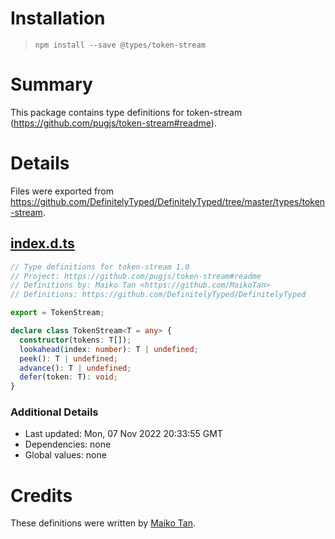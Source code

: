 # Installation
> `npm install --save @types/token-stream`

# Summary
This package contains type definitions for token-stream (https://github.com/pugjs/token-stream#readme).

# Details
Files were exported from https://github.com/DefinitelyTyped/DefinitelyTyped/tree/master/types/token-stream.
## [index.d.ts](https://github.com/DefinitelyTyped/DefinitelyTyped/tree/master/types/token-stream/index.d.ts)
````ts
// Type definitions for token-stream 1.0
// Project: https://github.com/pugjs/token-stream#readme
// Definitions by: Maiko Tan <https://github.com/MaikoTan>
// Definitions: https://github.com/DefinitelyTyped/DefinitelyTyped

export = TokenStream;

declare class TokenStream<T = any> {
  constructor(tokens: T[]);
  lookahead(index: number): T | undefined;
  peek(): T | undefined;
  advance(): T | undefined;
  defer(token: T): void;
}

````

### Additional Details
 * Last updated: Mon, 07 Nov 2022 20:33:55 GMT
 * Dependencies: none
 * Global values: none

# Credits
These definitions were written by [Maiko Tan](https://github.com/MaikoTan).
